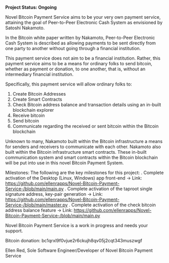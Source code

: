 **Project Status: Ongoing**

Novel Bitcoin Payment Service aims to be your very own payment service, attaining the goal of Peer-to-Peer Electronic Cash System as envisioned by Satoshi Nakamoto.

In the Bitcoin white paper written by Nakamoto, Peer-to-Peer Electronic Cash System is described as allowing payments to be sent directly from one party to another without going through a financial institution.

This payment service does not aim to be a financial institution. Rather, this payment service aims to be a means for ordinary folks to send bitcoin, whether as payment or donation, to one another, that is, without an intermediary financial institution.

Specifically, this payment service will allow ordinary folks to:
1. Create Bitcoin Addresses
2. Create Smart Contracts
3. Check Bitcoin address balance and transaction details using an in-built blockchain explorer
4. Receive bitcoin
5. Send bitcoin 
6. Communicate regarding the received or sent bitcoin within the Bitcoin blockchain

Unknown to many, Nakamoto built within the Bitcoin infrastructure a means for senders and receivers to communicate with each other. Nakamoto also built within the Bitcoin infrastructure smart contracts. These in-built communication system and smart contracts within the Bitcoin blockchain will be put into use in this novel Bitcoin Payment System.

Milestones:
The following are the key milestones for this project:
. Complete activation of the Desktop (Linux, Windows) app front-end -> Link: https://github.com/ellenrapps/Novel-Bitcoin-Payment-Service-/blob/main/main.py
. Complete activation of the taproot single signature address, key-pair generation -> Link: https://github.com/ellenrapps/Novel-Bitcoin-Payment-Service-/blob/main/master.py
. Complete activation of the check bitcoin address balance feature -> Link: https://github.com/ellenrapps/Novel-Bitcoin-Payment-Service-/blob/main/main.py

Novel Bitcoin Payment Service is a work in progress and needs your support.  

Bitcoin donation: bc1qrxl9f0vjue2r6ckujh8qv05j2cqt343muszwgf

Ellen Red, Sole Software Engineer/Developer of Novel Bitcoin Payment Service 


